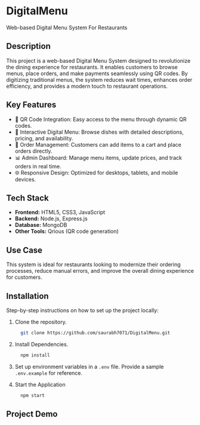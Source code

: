 # DigitalMenu
Web-based Digital Menu System For Restaurants
## Description 
This project is a web-based Digital Menu System designed to revolutionize the dining experience for restaurants. It enables customers to browse menus, place orders, and make payments seamlessly using QR codes. By digitizing traditional menus, the system reduces wait times, enhances order efficiency, and provides a modern touch to restaurant operations.
## Key Features
* 📱 QR Code Integration: Easy access to the menu through dynamic QR codes.
* 📖 Interactive Digital Menu: Browse dishes with detailed descriptions, pricing, and availability.
* 🛒 Order Management: Customers can add items to a cart and place orders directly.
* 📊 Admin Dashboard: Manage menu items, update prices, and track orders in real time.
* 🌐 Responsive Design: Optimized for desktops, tablets, and mobile devices.
## Tech Stack
* **Frontend:** HTML5, CSS3, JavaScript
* **Backend:** Node.js, Express.js
* **Database:** MongoDB
* **Other Tools:** Qrious (QR code generation)
## Use Case
This system is ideal for restaurants looking to modernize their ordering processes, reduce manual errors, and improve the overall dining experience for customers.
## Installation
Step-by-step instructions on how to set up the project locally:
1. Clone the repository.
   
   ```bash
     git clone https://github.com/saurabh7071/DigitalMenu.git
   ```
2. Install Dependencies.

   ```bash
     npm install
   ```
3. Set up environment variables in a ```.env``` file. Provide a sample ```.env.example``` for reference.
4. Start the Application

   ```bash
     npm start
   ```
## Project Demo

